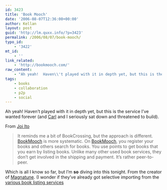 ```yaml
---
id: 3423
title: 'Book Mooch'
date: '2006-08-07T12:36:00+00:00'
author: Kellan
layout: post
guid: 'http://lm.quxx.info/?p=3423'
permalink: /2006/08/07/book-mooch/
typo_id:
    - '3422'
mt_id:
    - ''
link_related:
    - 'http://bookmooch.com/'
raw_content:
    - "Ah yeah!  Haven\\'t played with it in depth yet, but this is the service I\\'ve wanted forever (and [Carl](http://www.google.com/search?q=carl+coryell+martin) and I seriously sat down and threatened to build).  \r\n\r\nFrom [Joi Ito](http://joi.ito.com/archives/2006/08/07/bookmooch.html)\r\n\r\n> It reminds me a bit of BookCrossing, but the approach is different.  [BookMooch](http://bookmooch.com/) is more systematic. On [BookMooch](http://bookmooch.com/), you register your books and others search for books. You use points to get books that you earn by listing books. Unlike many other used book services, they don\\'t get involved in the shipping and payment. It\\'s rather peer-to-peer.\r\n\r\nWhich is all I know so far, but I\\'m **so** diving into this tonight.  From the creator of [Magnatune](http://www.magnatune.com/).  (I wonder if they\\'ve already got selective importing from the [various book listing services](http://laughingmeme.org/articles/2005/11/06/on-book-listing-services)"
tags:
    - books
    - collaboration
    - p2p
    - social
---
```


Ah yeah! Haven’t played with it in depth yet, but this is the service I’ve wanted forever (and [Carl](http://www.google.com/search?q=carl+coryell+martin) and I seriously sat down and threatened to build).

From [Joi Ito](http://joi.ito.com/archives/2006/08/07/bookmooch.html)

> It reminds me a bit of BookCrossing, but the approach is different. [BookMooch](http://bookmooch.com/) is more systematic. On [BookMooch](http://bookmooch.com/), you register your books and others search for books. You use points to get books that you earn by listing books. Unlike many other used book services, they don’t get involved in the shipping and payment. It’s rather peer-to-peer.

Which is all I know so far, but I’m **so** diving into this tonight. From the creator of [Magnatune](http://www.magnatune.com/). (I wonder if they’ve already got selective importing from the [various book listing services](http://laughingmeme.org/articles/2005/11/06/on-book-listing-services)
